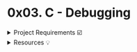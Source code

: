 # 0x03. C - Debugging

<details><summary>Project Requirements ☑️</summary>
...
</details>

<details><summary>Resources 💡</summary>

* [Debugging](https://intranet.hbtn.io/rltoken/iADtJa-KkjYI56m-cQyWIw)
* [Rubber Duck Debugging](https://intranet.hbtn.io/rltoken/sS_CVV32moC3tyEImNCvig)

#### Learning Objectives 🤓

* What is debugging
* What are some methods of debugging manually
* How to read the error messages

---
## Tasks

### [0. Multiple mains](./0-main.c)
<details><summary>In most projects, we often give you only one main file to test with. For example, this main file is a test for a postitive_or_negative() function similar to the one you worked with in an earlier C project:</summary><br>

* 
```

```
</details>

### [1. Like, comment, subscribe](./1-main.c)
<details><summary>Copy this main file. Comment out (don’t delete it!) the part of the code that is causing the output to go into an infinite loop.</summary><br>

* 
```

```
</details>

### [2. 0 > 972?](./2-largest_number.c)
<details><summary>This program prints the largest of three integers.</summary><br>

* 
```

```
</details>

### [3. Leap year](./3-print_remaining_days.c)
<details><summary>This program converts a date to the day of year and determines how many days are left in the year, taking leap year into consideration.</summary><br>

* 
```

```
</details>
---

## Author
[Michelle Domingo](https://github.com/michedomingo)
